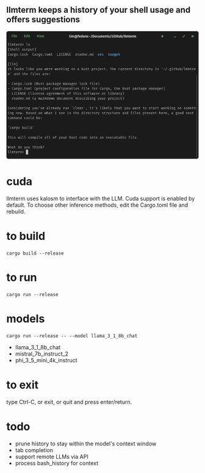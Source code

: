 ## llmterm keeps a history of your shell usage and offers suggestions
![llmterm screenshot](doc/screenshot.png)

# cuda
llmterm uses kalosm to interface with the LLM.  Cuda support is enabled by default.  To choose other inference methods, edit the Cargo.toml file and rebuild.

# to build
```
cargo build --release
```

# to run
```
cargo run --release
```

# models
```
cargo run --release -- --model llama_3_1_8b_chat
```
- llama_3_1_8b_chat
- mistral_7b_instruct_2
- phi_3_5_mini_4k_instruct

# to exit
type Ctrl-C, or exit, or quit and press enter/return.

# todo
- prune history to stay within the model's context window
- tab completion
- support remote LLMs via API
- process bash_history for context
